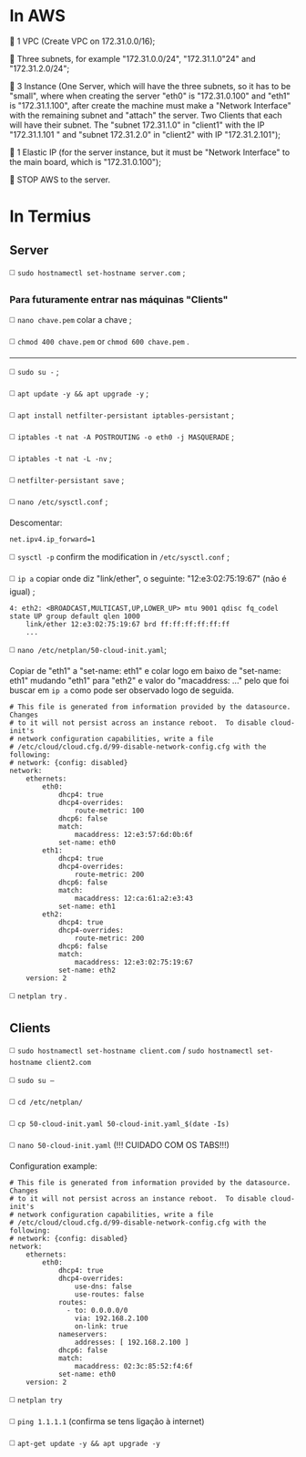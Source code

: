 # In AWS

🔴 1 VPC (Create VPC on 172.31.0.0/16);

🔴 Three subnets, for example "172.31.0.0/24", "172.31.1.0"24" and "172.31.2.0/24";

🔴 3 Instance (One Server, which will have the three subnets, so it has to be "small", where when creating the server "eth0" is "172.31.0.100" and "eth1" is "172.31.1.100", after create the machine must make a "Network Interface" with the remaining subnet and "attach" the server. Two Clients that each will have their subnet. The "subnet 172.31.1.0" in "client1" with the IP "172.31.1.101 " and "subnet 172.31.2.0" in "client2" with IP "172.31.2.101");

🔴 1 Elastic IP (for the server instance, but it must be "Network Interface" to the main board, which is "172.31.0.100");

🔴 STOP AWS to the server.

# In Termius
## Server

◻️ `sudo hostnamectl set-hostname server.com` ;

### Para futuramente entrar nas máquinas "Clients"

◻️ `nano chave.pem` colar a chave ;

◻️ `chmod 400 chave.pem` or `chmod 600 chave.pem` .
___________________________________________________
◻️ `sudo su -` ;

◻️ `apt update -y && apt upgrade -y` ;

◻️ `apt install netfilter-persistant iptables-persistant` ; 

◻️ `iptables -t nat -A POSTROUTING -o eth0 -j MASQUERADE` ;

◻️ `iptables -t nat -L -nv` ;

◻️ `netfilter-persistant save` ;

◻️ `nano /etc/sysctl.conf` ;

Descomentar:
```
net.ipv4.ip_forward=1
```
◻️ `sysctl -p` confirm the modification in `/etc/sysctl.conf` ;

◻️ `ip a` copiar onde diz "link/ether", o seguinte: "12:e3:02:75:19:67" (não é igual) ;
```
4: eth2: <BROADCAST,MULTICAST,UP,LOWER_UP> mtu 9001 qdisc fq_codel state UP group default qlen 1000
    link/ether 12:e3:02:75:19:67 brd ff:ff:ff:ff:ff:ff
    ...
```
◻️ `nano /etc/netplan/50-cloud-init.yaml`;

Copiar de "eth1" a "set-name: eth1" e colar logo em baixo de "set-name: eth1" mudando "eth1" para "eth2" e valor do "macaddress: ..." pelo que foi buscar em `ip a` como pode ser observado logo de seguida.
```
# This file is generated from information provided by the datasource.  Changes
# to it will not persist across an instance reboot.  To disable cloud-init's
# network configuration capabilities, write a file
# /etc/cloud/cloud.cfg.d/99-disable-network-config.cfg with the following:
# network: {config: disabled}
network:
    ethernets:
        eth0:
            dhcp4: true
            dhcp4-overrides:
                route-metric: 100
            dhcp6: false
            match:
                macaddress: 12:e3:57:6d:0b:6f
            set-name: eth0
        eth1:
            dhcp4: true
            dhcp4-overrides:
                route-metric: 200
            dhcp6: false
            match:
                macaddress: 12:ca:61:a2:e3:43
            set-name: eth1
        eth2:
            dhcp4: true
            dhcp4-overrides:
                route-metric: 200
            dhcp6: false
            match:
                macaddress: 12:e3:02:75:19:67
            set-name: eth2
    version: 2
```
◻️ `netplan try` .

## Clients
◻️ `sudo hostnamectl set-hostname client.com` / `sudo hostnamectl set-hostname client2.com`

◻️ `sudo su –`

◻️ `cd /etc/netplan/`

◻️ `cp 50-cloud-init.yaml 50-cloud-init.yaml_$(date -Is)`

◻️ `nano 50-cloud-init.yaml` (!!! CUIDADO COM OS TABS!!!)

Configuration example:
```           
# This file is generated from information provided by the datasource.  Changes
# to it will not persist across an instance reboot.  To disable cloud-init's
# network configuration capabilities, write a file
# /etc/cloud/cloud.cfg.d/99-disable-network-config.cfg with the following:
# network: {config: disabled}
network:
    ethernets:
        eth0:
            dhcp4: true
            dhcp4-overrides:
                use-dns: false
                use-routes: false
            routes:
              - to: 0.0.0.0/0
                via: 192.168.2.100
                on-link: true
            nameservers:
                addresses: [ 192.168.2.100 ]
            dhcp6: false
            match:
                macaddress: 02:3c:85:52:f4:6f
            set-name: eth0
    version: 2
```
◻️ `netplan try`

◻️ `ping 1.1.1.1` (confirma se tens ligação à internet)

◻️ `apt-get update -y && apt upgrade -y`
